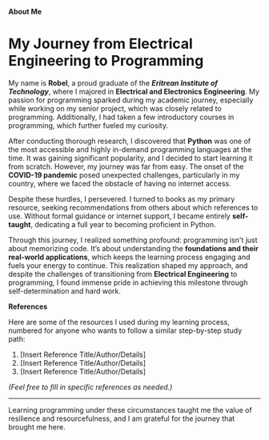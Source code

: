 **About Me**  

# My Journey from Electrical Engineering to Programming

My name is **Robel**, a proud graduate of the **_Eritrean Institute of Technology_**, where I majored in **Electrical and Electronics Engineering**. My passion for programming sparked during my academic journey, especially while working on my senior project, which was closely related to programming. Additionally, I had taken a few introductory courses in programming, which further fueled my curiosity.

After conducting thorough research, I discovered that **Python** was one of the most accessible and highly in-demand programming languages at the time. It was gaining significant popularity, and I decided to start learning it from scratch. However, my journey was far from easy. The onset of the **COVID-19 pandemic** posed unexpected challenges, particularly in my country, where we faced the obstacle of having no internet access.

Despite these hurdles, I persevered. I turned to books as my primary resource, seeking recommendations from others about which references to use. Without formal guidance or internet support, I became entirely **self-taught**, dedicating a full year to becoming proficient in Python.

Through this journey, I realized something profound: programming isn't just about memorizing code. It’s about understanding the **foundations and their real-world applications**, which keeps the learning process engaging and fuels your energy to continue. This realization shaped my approach, and despite the challenges of transitioning from **Electrical Engineering** to programming, I found immense pride in achieving this milestone through self-determination and hard work.

**References**

Here are some of the resources I used during my learning process, numbered for anyone who wants to follow a similar step-by-step study path:

1. [Insert Reference Title/Author/Details]
2. [Insert Reference Title/Author/Details]
3. [Insert Reference Title/Author/Details]

_(Feel free to fill in specific references as needed.)_

---

Learning programming under these circumstances taught me the value of resilience and resourcefulness, and I am grateful for the journey that brought me here.
